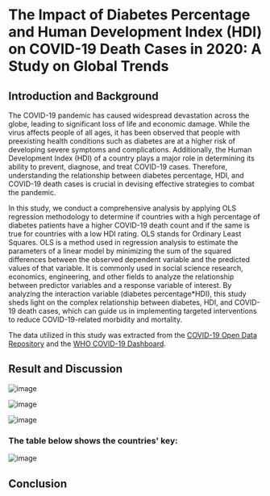 # The Impact of Diabetes Percentage and Human Development Index (HDI) on COVID-19 Death Cases in 2020: A Study on Global Trends


## Introduction and Background
The COVID-19 pandemic has caused widespread devastation across the globe, leading to significant loss of life and economic damage. While the virus affects people of all ages, it has been observed that people with preexisting health conditions such as diabetes are at a higher risk of developing severe symptoms and complications. Additionally, the Human Development Index (HDI) of a country plays a major role in determining its ability to prevent, diagnose, and treat COVID-19 cases. Therefore, understanding the relationship between diabetes percentage, HDI, and COVID-19 death cases is crucial in devising effective strategies to combat the pandemic.

In this study, we conduct a comprehensive analysis by applying OLS regression methodology to determine if countries with a high percentage of diabetes patients have a higher COVID-19 death count and if the same is true for countries with a low HDI rating. OLS stands for Ordinary Least Squares. OLS is a method used in regression analysis to estimate the parameters of a linear model by minimizing the sum of the squared differences between the observed dependent variable and the predicted values of that variable. It is commonly used in social science research, economics, engineering, and other fields to analyze the relationship between predictor variables and a response variable of interest. By analyzing the interaction variable (diabetes percentage*HDI), this study sheds light on the complex relationship between diabetes, HDI, and COVID-19 death cases, which can guide us in implementing targeted interventions to reduce COVID-19-related morbidity and mortality.

The data utilized in this study was extracted from the [COVID-19 Open Data Repository](https://health.google.com/covid-19/open-data/raw-data) and the [WHO COVID-19 Dashboard](https://data.humdata.org/dataset/coronavirus-covid-19-cases-and-deaths).


## Result and Discussion
![image](https://github.com/ABCO2/CHE2410-Project-1/assets/144171865/6ac23608-68f7-483a-be20-bfab458a54bd)

![image](https://github.com/ABCO2/CHE2410-Project-1/assets/144171865/4fb1ee3c-b7b9-4b64-80b1-350d45f6a1c1)

![image](https://github.com/ABCO2/CHE2410-Project-1/assets/144171865/cf7bfb1c-140d-4bf5-a834-b11c37ca9123)

### The table below shows the countries' key:
![image](https://github.com/ABCO2/CHE2410-Project-1/assets/144171865/9387524d-7a07-4a42-8b9d-b430a5efc50d)


## Conclusion
